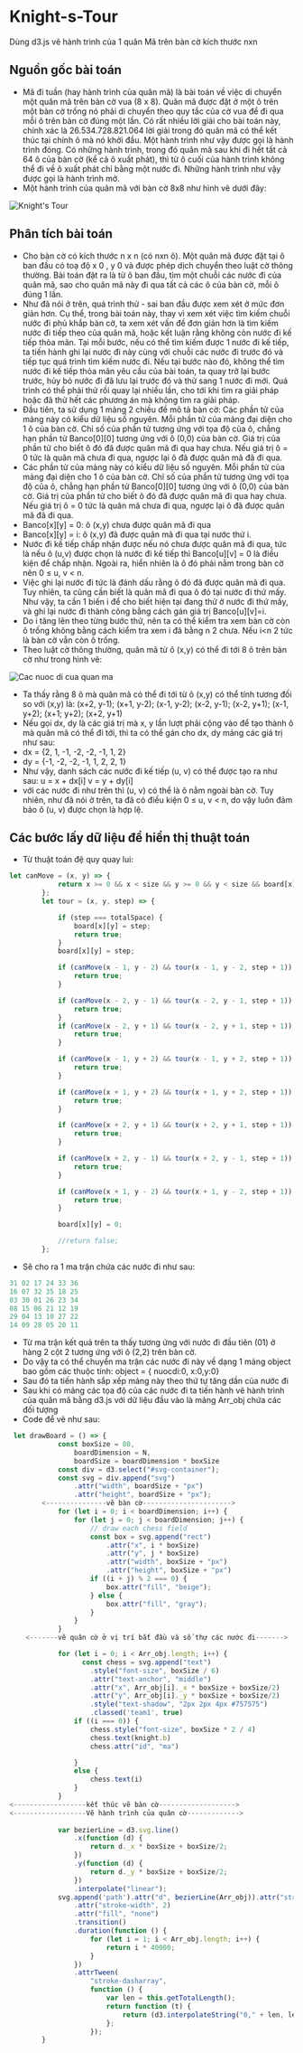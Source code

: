# Knight-s-Tour
Dùng d3.js vẽ hành trình của 1 quân Mã trên bàn cờ kích thước nxn
## Nguồn gốc bài toán
* Mã đi tuần (hay hành trình của quân mã) là bài toán về việc di chuyển một quân mã trên bàn cờ vua (8 x 8). 
Quân mã được đặt ở một ô trên một bàn cờ trống nó phải di chuyển theo quy tắc của cờ vua để đi qua mỗi ô trên bàn cờ đúng một lần.
Có rất nhiều lời giải cho bài toán này, chính xác là 26.534.728.821.064 lời giải trong đó quân mã có thể kết thúc tại chính ô mà nó khởi đầu.
Một hành trình như vậy được gọi là hành trình đóng. Có những hành trình, trong đó quân mã sau khi đi hết tất cả 64 ô của bàn cờ (kể cả ô xuất phát), thì từ ô cuối của hành trình không thể đi về ô xuất phát chỉ bằng một nước đi. Những hành trình như vậy được gọi là hành trình mở.
* Một hành trình của quân mã với bàn cờ 8x8 như hình vẽ dưới đây:

![Knight's Tour](Knight's_tour_anim.gif)

## Phân tích bài toán
* Cho bàn cờ có kích thước n x n (có nxn ô). Một quân mã được đặt tại ô ban đầu có toạ độ x 0 , y 0
và được phép dịch chuyển theo luật cờ thông thường. Bài toán đặt ra là từ ô ban đầu, tìm một chuỗi
các nước đi của quân mã, sao cho quân mã này đi qua tất cả các ô của bàn cờ, mỗi ô đúng 1 lần.
* Như đã nói ở trên, quá trình thử - sai ban đầu được xem xét ở mức đơn giản hơn. Cụ thể,
trong bài toán này, thay vì xem xét việc tìm kiếm chuỗi nước đi phủ khắp bàn cờ, ta xem xét vấn
đề đơn giản hơn là tìm kiếm nước đi tiếp theo của quân mã, hoặc kết luận rằng không còn nước đi
kế tiếp thỏa mãn. Tại mỗi bước, nếu có thể tìm kiếm được 1 nước đi kế tiếp, ta tiến hành ghi lại
nước đi này cùng với chuỗi các nước đi trước đó và tiếp tục quá trình tìm kiếm nước đi. Nếu tại
bước nào đó, không thể tìm nước đi kế tiếp thỏa mãn yêu cầu của bài toán, ta quay trở lại bước trước,
 hủy bỏ nước đi đã lưu lại trước đó và thử sang 1 nước đi mới. Quá trình có thể phải thử rồi
quay lại nhiều lần, cho tới khi tìm ra giải pháp hoặc đã thử hết các phương án mà không tìm ra
giải pháp.
* Đầu tiên, ta sử dụng 1 mảng 2 chiều đề mô tả bàn cờ:
Các phần tử của mảng này có kiểu dữ liệu số nguyên. Mỗi phần tử của mảng đại diện cho 1
ô của bàn cờ. Chỉ số của phần tử tương ứng với tọa độ của ô, chẳng hạn phần tử Banco[0][0]
tương ứng với ô (0,0) của bàn cờ. Giá trị của phần tử cho biết ô đó đã được quân mã đi qua hay
chưa. Nếu giá trị ô = 0 tức là quân mã chưa đi qua, ngược lại ô đã được quân mã đã đi qua.
* Các phần tử của mảng này có kiểu dữ liệu số nguyên. Mỗi phần tử của mảng đại diện cho 1
ô của bàn cờ. Chỉ số của phần tử tương ứng với tọa độ của ô, chẳng hạn phần tử Banco[0][0]
tương ứng với ô (0,0) của bàn cờ. Giá trị của phần tử cho biết ô đó đã được quân mã đi qua hay
chưa. Nếu giá trị ô = 0 tức là quân mã chưa đi qua, ngược lại ô đã được quân mã đã đi qua.
* Banco[x][y] = 0: ô (x,y) chưa được quân mã đi qua
* Banco[x][y] = i: ô (x,y) đã được quân mã đi qua tại nước thứ i.
* Nước đi kế tiếp chấp nhận được nếu nó chưa được quân mã đi qua, tức là nếu ô (u,v) được
chọn là nước đi kế tiếp thì Banco[u][v] = 0 là điều kiện để chấp nhận. Ngoài ra, hiển nhiên là ô đó
phải nằm trong bàn cờ nên 0 ≤ u, v < n.
* Việc ghi lại nước đi tức là đánh dấu rằng ô đó đã được quân mã đi qua. Tuy nhiên, ta cũng
cần biết là quân mã đi qua ô đó tại nước đi thứ mấy. Như vậy, ta cần 1 biến i để cho biết hiện tại
đang thử ở nước đi thứ mấy, và ghi lại nước đi thành công bằng cách gán giá trị Banco[u][v]=i.
* Do i tăng lên theo từng bước thử, nên ta có thể kiểm tra xem bàn cờ còn ô trống không bằng
cách kiểm tra xem i đã bằng n 2 chưa. Nếu i<n 2 tức là bàn cờ vẫn còn ô trống.
* Theo luật cờ thông thường, quân mã từ ô (x,y) có thể đi tới 8 ô trên bàn cờ như trong hình vẽ:

![Cac nuoc di cua quan ma](capture2.png)

* Ta thấy rằng 8 ô mà quân mã có thể đi tới từ ô (x,y) có thể tính tương đối so với (x,y) là:
(x+2, y-1); (x+1, y-2); (x-1, y-2); (x-2, y-1); (x-2, y+1); (x-1, y+2); (x+1; y+2); (x+2, y+1)
* Nếu gọi dx, dy là các giá trị mà x, y lần lượt phải cộng vào để tạo thành ô mà quân mã có
thể đi tới, thì ta có thể gán cho dx, dy mảng các giá trị như sau:
* dx = {2, 1, -1, -2, -2, -1, 1, 2}
* dy = {-1, -2, -2, -1, 1, 2, 2, 1}
* Như vậy, danh sách các nước đi kế tiếp (u, v) có thể được tạo ra như sau:
u = x + dx[i]
v = y + dy[i]
* với các nước đi như trên thì (u, v) có thể là ô nằm ngoài bàn cờ. Tuy nhiên, như
đã nói ở trên, ta đã có điều kiện 0 ≤ u, v < n, do vậy luôn đảm bảo ô (u, v) được chọn là hợp lệ.
## Các bước lấy dữ liệu để hiển thị thuật toán 
* Từ thuật toán đệ quy quay lui: 
```javascript
let canMove = (x, y) => {
            return x >= 0 && x < size && y >= 0 && y < size && board[x][y] === 0;
        };
        let tour = (x, y, step) => {

            if (step === totalSpace) {
                board[x][y] = step;
                return true;
            }
            board[x][y] = step;

            if (canMove(x - 1, y - 2) && tour(x - 1, y - 2, step + 1)) {
                return true;
            }

            if (canMove(x - 2, y - 1) && tour(x - 2, y - 1, step + 1)) {
                return true;
            }
            if (canMove(x - 2, y + 1) && tour(x - 2, y + 1, step + 1)) {
                return true;
            }

            if (canMove(x - 1, y + 2) && tour(x - 1, y + 2, step + 1)) {
                return true;
            }

            if (canMove(x + 1, y + 2) && tour(x + 1, y + 2, step + 1)) {
                return true;
            }

            if (canMove(x + 2, y + 1) && tour(x + 2, y + 1, step + 1)) {
                return true;
            }

            if (canMove(x + 2, y - 1) && tour(x + 2, y - 1, step + 1)) {
                return true;
            }

            if (canMove(x + 1, y - 2) && tour(x + 1, y - 2, step + 1)) {
                return true;
            }

            board[x][y] = 0;

            //return false;
        };

```
* Sẽ cho ra 1 ma trận chứa các nước đi như sau:
```javascript
31 02 17 24 33 36 
16 07 32 35 18 25 
03 30 01 26 23 34 
08 15 06 21 12 19 
29 04 13 10 27 22 
14 09 28 05 20 11 
```
* Từ ma trận kết quả trên ta thấy tương ứng với nước đi đầu tiên (01) ở  hàng 2 cột 2 tương ứng với ô (2,2) trên bàn cờ.
* Do vậy ta có thể chuyển ma trận các nước đi này về dạng 1 mảng object bao gồm các thuộc tính: object = { nuocdi:0, x:0,y:0}
* Sau đó ta tiến hành sắp xếp mảng này theo thứ tự tăng dần của nước đi
* Sau khi có mảng các tọa độ của các nước đi ta tiến hành vẽ hành trình của quân mã bằng d3.js với dữ liệu đầu vào là mảng Arr_obj chứa các đối tượng
* Code để vẽ như sau: 
```javascript
 let drawBoard = () => {
            const boxSize = 80,
                boardDimension = N,
                boardSize = boardDimension * boxSize
            const div = d3.select("#svg-container");
            const svg = div.append("svg")
                .attr("width", boardSize + "px")
                .attr("height", boardSize + "px");
        <---------------vẽ bàn cờ---------------------->
            for (let i = 0; i < boardDimension; i++) {
                for (let j = 0; j < boardDimension; j++) {
                    // draw each chess field
                    const box = svg.append("rect")
                        .attr("x", i * boxSize)
                        .attr("y", j * boxSize)
                        .attr("width", boxSize + "px")
                        .attr("height", boxSize + "px")
                    if ((i + j) % 2 === 0) {
                        box.attr("fill", "beige");
                    } else {
                        box.attr("fill", "gray");
                    }
                }
            }
    <-------vẽ quân cờ ở vị trí bắt đầu và số thự các nước đi------->

            for (let i = 0; i < Arr_obj.length; i++) {
                  const chess = svg.append("text")
                    .style("font-size", boxSize / 6)
                    .attr("text-anchor", "middle")
                    .attr("x", Arr_obj[i]._x * boxSize + boxSize/2)
                    .attr("y", Arr_obj[i]._y * boxSize + boxSize/2)
                    .style("text-shadow", "2px 2px 4px #757575")
                    .classed('team1', true)
                if ((i === 0)) {
                    chess.style("font-size", boxSize * 2 / 4)
                    chess.text(knight.b)
                    chess.attr("id", "ma")

                }
                else {
                    chess.text(i)
                }
            }
<------------------kết thúc vẽ bàn cờ------------------->
<------------------Vẽ hành trình của quân cờ------------->
            
            var bezierLine = d3.svg.line()
                .x(function (d) {
                    return d._x * boxSize + boxSize/2;
                })
                .y(function (d) {
                    return d._y * boxSize + boxSize/2;
                })
                .interpolate("linear");
            svg.append('path').attr("d", bezierLine(Arr_obj)).attr("stroke", "black")
                .attr("stroke-width", 2)
                .attr("fill", "none")
                .transition()
                .duration(function () {
                    for (let i = 1; i < Arr_obj.length; i++) {
                        return i * 40000;
                    }
                })
                .attrTween(
                    "stroke-dasharray",
                    function () {
                        var len = this.getTotalLength();
                        return function (t) {
                            return (d3.interpolateString("0," + len, len + "," + 10 * len))(t)
                        };
                    });
        }
```

























